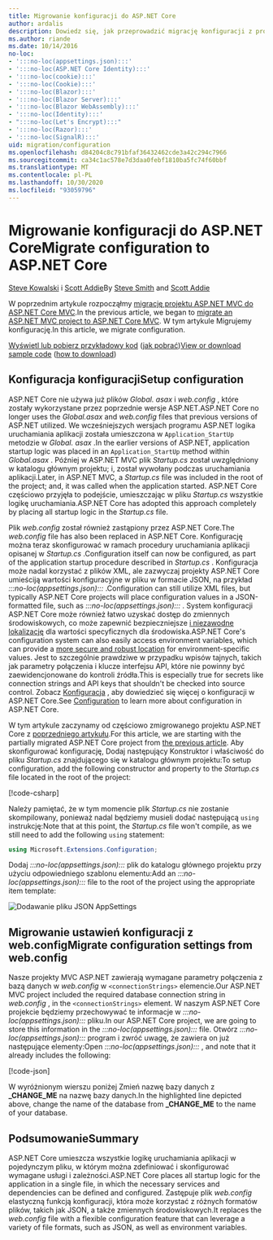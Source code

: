 ```yaml
---
title: Migrowanie konfiguracji do ASP.NET Core
author: ardalis
description: Dowiedz się, jak przeprowadzić migrację konfiguracji z projektu ASP.NET MVC do projektu ASP.NET Core MVC.
ms.author: riande
ms.date: 10/14/2016
no-loc:
- ':::no-loc(appsettings.json):::'
- ':::no-loc(ASP.NET Core Identity):::'
- ':::no-loc(cookie):::'
- ':::no-loc(Cookie):::'
- ':::no-loc(Blazor):::'
- ':::no-loc(Blazor Server):::'
- ':::no-loc(Blazor WebAssembly):::'
- ':::no-loc(Identity):::'
- ":::no-loc(Let's Encrypt):::"
- ':::no-loc(Razor):::'
- ':::no-loc(SignalR):::'
uid: migration/configuration
ms.openlocfilehash: d84204c8c791bfaf36432462cde3a42c294c7966
ms.sourcegitcommit: ca34c1ac578e7d3daa0febf1810ba5fc74f60bbf
ms.translationtype: MT
ms.contentlocale: pl-PL
ms.lasthandoff: 10/30/2020
ms.locfileid: "93059796"
---
```

# <a name="migrate-configuration-to-aspnet-core"></a><span data-ttu-id="cba67-103">Migrowanie konfiguracji do ASP.NET Core</span><span class="sxs-lookup"><span data-stu-id="cba67-103">Migrate configuration to ASP.NET Core</span></span>

<span data-ttu-id="cba67-104">[Steve Kowalski](https://ardalis.com/) i [Scott Addie](https://scottaddie.com)</span><span class="sxs-lookup"><span data-stu-id="cba67-104">By [Steve Smith](https://ardalis.com/) and [Scott Addie](https://scottaddie.com)</span></span>

<span data-ttu-id="cba67-105">W poprzednim artykule rozpocząłmy [migrację projektu ASP.NET MVC do ASP.NET Core MVC](xref:migration/mvc).</span><span class="sxs-lookup"><span data-stu-id="cba67-105">In the previous article, we began to [migrate an ASP.NET MVC project to ASP.NET Core MVC](xref:migration/mvc).</span></span> <span data-ttu-id="cba67-106">W tym artykule Migrujemy konfigurację.</span><span class="sxs-lookup"><span data-stu-id="cba67-106">In this article, we migrate configuration.</span></span>

<span data-ttu-id="cba67-107">[Wyświetl lub pobierz przykładowy kod](https://github.com/dotnet/AspNetCore.Docs/tree/master/aspnetcore/migration/configuration/samples) ([jak pobrać](xref:index#how-to-download-a-sample))</span><span class="sxs-lookup"><span data-stu-id="cba67-107">[View or download sample code](https://github.com/dotnet/AspNetCore.Docs/tree/master/aspnetcore/migration/configuration/samples) ([how to download](xref:index#how-to-download-a-sample))</span></span>

## <a name="setup-configuration"></a><span data-ttu-id="cba67-108">Konfiguracja konfiguracji</span><span class="sxs-lookup"><span data-stu-id="cba67-108">Setup configuration</span></span>

<span data-ttu-id="cba67-109">ASP.NET Core nie używa już plików *Global. asax* i *web.config* , które zostały wykorzystane przez poprzednie wersje ASP.NET.</span><span class="sxs-lookup"><span data-stu-id="cba67-109">ASP.NET Core no longer uses the *Global.asax* and *web.config* files that previous versions of ASP.NET utilized.</span></span> <span data-ttu-id="cba67-110">We wcześniejszych wersjach programu ASP.NET logika uruchamiania aplikacji została umieszczona w `Application_StartUp` metodzie w *Global. asax* .</span><span class="sxs-lookup"><span data-stu-id="cba67-110">In the earlier versions of ASP.NET, application startup logic was placed in an `Application_StartUp` method within *Global.asax* .</span></span> <span data-ttu-id="cba67-111">Później w ASP.NET MVC plik *Startup.cs* został uwzględniony w katalogu głównym projektu; i, został wywołany podczas uruchamiania aplikacji.</span><span class="sxs-lookup"><span data-stu-id="cba67-111">Later, in ASP.NET MVC, a *Startup.cs* file was included in the root of the project; and, it was called when the application started.</span></span> <span data-ttu-id="cba67-112">ASP.NET Core częściowo przyjęła to podejście, umieszczając w pliku *Startup.cs* wszystkie logikę uruchamiania.</span><span class="sxs-lookup"><span data-stu-id="cba67-112">ASP.NET Core has adopted this approach completely by placing all startup logic in the *Startup.cs* file.</span></span>

<span data-ttu-id="cba67-113">Plik *web.config* został również zastąpiony przez ASP.NET Core.</span><span class="sxs-lookup"><span data-stu-id="cba67-113">The *web.config* file has also been replaced in ASP.NET Core.</span></span> <span data-ttu-id="cba67-114">Konfigurację można teraz skonfigurować w ramach procedury uruchamiania aplikacji opisanej w *Startup.cs* .</span><span class="sxs-lookup"><span data-stu-id="cba67-114">Configuration itself can now be configured, as part of the application startup procedure described in *Startup.cs* .</span></span> <span data-ttu-id="cba67-115">Konfiguracja może nadal korzystać z plików XML, ale zazwyczaj projekty ASP.NET Core umieściją wartości konfiguracyjne w pliku w formacie JSON, na przykład *:::no-loc(appsettings.json):::* .</span><span class="sxs-lookup"><span data-stu-id="cba67-115">Configuration can still utilize XML files, but typically ASP.NET Core projects will place configuration values in a JSON-formatted file, such as *:::no-loc(appsettings.json):::* .</span></span> <span data-ttu-id="cba67-116">System konfiguracji ASP.NET Core może również łatwo uzyskać dostęp do zmiennych środowiskowych, co może zapewnić bezpieczniejsze [i niezawodne lokalizację](xref:security/app-secrets) dla wartości specyficznych dla środowiska.</span><span class="sxs-lookup"><span data-stu-id="cba67-116">ASP.NET Core's configuration system can also easily access environment variables, which can provide a [more secure and robust location](xref:security/app-secrets) for environment-specific values.</span></span> <span data-ttu-id="cba67-117">Jest to szczególnie prawdziwe w przypadku wpisów tajnych, takich jak parametry połączenia i klucze interfejsu API, które nie powinny być zaewidencjonowane do kontroli źródła.</span><span class="sxs-lookup"><span data-stu-id="cba67-117">This is especially true for secrets like connection strings and API keys that shouldn't be checked into source control.</span></span> <span data-ttu-id="cba67-118">Zobacz [Konfiguracja](xref:fundamentals/configuration/index) , aby dowiedzieć się więcej o konfiguracji w ASP.NET Core.</span><span class="sxs-lookup"><span data-stu-id="cba67-118">See [Configuration](xref:fundamentals/configuration/index) to learn more about configuration in ASP.NET Core.</span></span>

<span data-ttu-id="cba67-119">W tym artykule zaczynamy od częściowo zmigrowanego projektu ASP.NET Core z [poprzedniego artykułu](xref:migration/mvc).</span><span class="sxs-lookup"><span data-stu-id="cba67-119">For this article, we are starting with the partially migrated ASP.NET Core project from [the previous article](xref:migration/mvc).</span></span> <span data-ttu-id="cba67-120">Aby skonfigurować konfigurację, Dodaj następujący Konstruktor i właściwość do pliku *Startup.cs* znajdującego się w katalogu głównym projektu:</span><span class="sxs-lookup"><span data-stu-id="cba67-120">To setup configuration, add the following constructor and property to the *Startup.cs* file located in the root of the project:</span></span>

[!code-csharp[](configuration/samples/WebApp1/src/WebApp1/Startup.cs?range=11-16)]

<span data-ttu-id="cba67-121">Należy pamiętać, że w tym momencie plik *Startup.cs* nie zostanie skompilowany, ponieważ nadal będziemy musieli dodać następującą `using` instrukcję:</span><span class="sxs-lookup"><span data-stu-id="cba67-121">Note that at this point, the *Startup.cs* file won't compile, as we still need to add the following `using` statement:</span></span>

```csharp
using Microsoft.Extensions.Configuration;
```

<span data-ttu-id="cba67-122">Dodaj *:::no-loc(appsettings.json):::* plik do katalogu głównego projektu przy użyciu odpowiedniego szablonu elementu:</span><span class="sxs-lookup"><span data-stu-id="cba67-122">Add an *:::no-loc(appsettings.json):::* file to the root of the project using the appropriate item template:</span></span>

![Dodawanie pliku JSON AppSettings](configuration/_static/add-appsettings-json.png)

## <a name="migrate-configuration-settings-from-webconfig"></a><span data-ttu-id="cba67-124">Migrowanie ustawień konfiguracji z web.config</span><span class="sxs-lookup"><span data-stu-id="cba67-124">Migrate configuration settings from web.config</span></span>

<span data-ttu-id="cba67-125">Nasze projekty MVC ASP.NET zawierają wymagane parametry połączenia z bazą danych w *web.config* w `<connectionStrings>` elemencie.</span><span class="sxs-lookup"><span data-stu-id="cba67-125">Our ASP.NET MVC project included the required database connection string in *web.config* , in the `<connectionStrings>` element.</span></span> <span data-ttu-id="cba67-126">W naszym ASP.NET Core projekcie będziemy przechowywać te informacje w *:::no-loc(appsettings.json):::* pliku.</span><span class="sxs-lookup"><span data-stu-id="cba67-126">In our ASP.NET Core project, we are going to store this information in the *:::no-loc(appsettings.json):::* file.</span></span> <span data-ttu-id="cba67-127">Otwórz *:::no-loc(appsettings.json):::* program i zwróć uwagę, że zawiera on już następujące elementy:</span><span class="sxs-lookup"><span data-stu-id="cba67-127">Open *:::no-loc(appsettings.json):::* , and note that it already includes the following:</span></span>

[!code-json[](../migration/configuration/samples/WebApp1/src/WebApp1/:::no-loc(appsettings.json):::?highlight=4)]

<span data-ttu-id="cba67-128">W wyróżnionym wierszu poniżej Zmień nazwę bazy danych z **_CHANGE_ME** na nazwę bazy danych.</span><span class="sxs-lookup"><span data-stu-id="cba67-128">In the highlighted line depicted above, change the name of the database from **_CHANGE_ME** to the name of your database.</span></span>

## <a name="summary"></a><span data-ttu-id="cba67-129">Podsumowanie</span><span class="sxs-lookup"><span data-stu-id="cba67-129">Summary</span></span>

<span data-ttu-id="cba67-130">ASP.NET Core umieszcza wszystkie logikę uruchamiania aplikacji w pojedynczym pliku, w którym można zdefiniować i skonfigurować wymagane usługi i zależności.</span><span class="sxs-lookup"><span data-stu-id="cba67-130">ASP.NET Core places all startup logic for the application in a single file, in which the necessary services and dependencies can be defined and configured.</span></span> <span data-ttu-id="cba67-131">Zastępuje plik *web.config* elastyczną funkcją konfiguracji, która może korzystać z różnych formatów plików, takich jak JSON, a także zmiennych środowiskowych.</span><span class="sxs-lookup"><span data-stu-id="cba67-131">It replaces the *web.config* file with a flexible configuration feature that can leverage a variety of file formats, such as JSON, as well as environment variables.</span></span>
